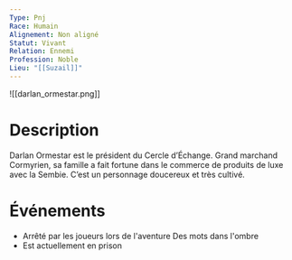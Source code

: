 ```yaml
---
Type: Pnj
Race: Humain
Alignement: Non aligné
Statut: Vivant
Relation: Ennemi
Profession: Noble
Lieu: "[[Suzail]]"
---
```

![[darlan_ormestar.png]]
# Description
Darlan Ormestar est le président du Cercle d’Échange. Grand marchand Cormyrien, sa famille a fait fortune dans le commerce de produits de luxe avec la Sembie.
C’est un personnage doucereux et très cultivé.
# Événements
- Arrêté par les joueurs lors de l'aventure Des mots dans l'ombre
- Est actuellement en prison